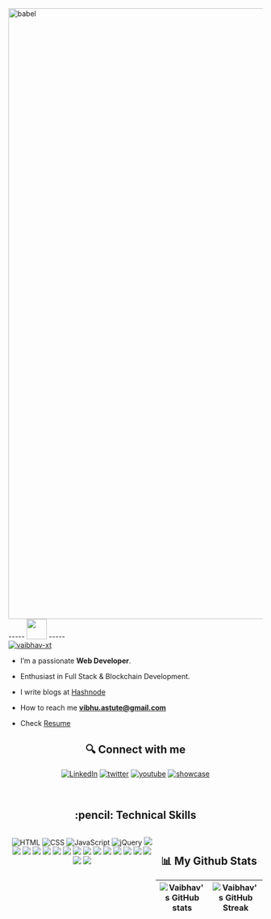 

<img src="https://github.com/vaibhav-xt/vaibhav-xt/assets/90946899/7663bdc0-009e-4f09-be78-fad75464fa61" alt="babel" width="1210px" />

<div align="left" width="150">
  ----- <a href="#"><img src="https://media.giphy.com/media/ZCN6F3FAkwsyOGU2RS/giphy.gif" width="40" /></a> -----
</div>



<div align="left">
   <a href="#">
    <img src="https://komarev.com/ghpvc/?username=vaibhav-xt&style=flat-square" alt="vaibhav-xt" />
   </a>
</div>


- I’m a passionate **Web Developer**. 

- Enthusiast in Full Stack & Blockchain Development.

-  I write blogs at [Hashnode](https://vibhuu.hashnode.dev)

-  How to reach me **vibhu.astute@gmail.com**

-  Check [Resume](https://1drv.ms/w/s!Ano_WgZFmuMkgTAr3WK90uaZvaqt?e=1hjdRc)



<h2 align='center'> 🔍 Connect with me</h2>
<p align="center">
<a href="https://linkedin.com/in/vaibhavmaurya09" target="_blank"><img align="center" src="https://img.shields.io/badge/LinkedIn-0A66C2.svg?style=for-the-badge&logo=LinkedIn&logoColor=white" alt="LinkedIn"/></a>
<a href="https://twitter.com/vaibhav_txt" target="blank"><img align="center" src="https://img.shields.io/badge/Twitter-1D9BF0.svg?style=for-the-badge&logo=Twitter&logoColor=white" alt="twitter" /></a>
<a href="https://www.youtube.com/@vaibhav-xt" target="blank"><img align="center" src="https://img.shields.io/badge/YouTube-FF0000.svg?style=for-the-badge&logo=YouTube&logoColor=white" alt="youtube"/></a>
<a href="https://www.showwcase.com/vaibhav-xt" target="blank"><img align="center" src="https://img.shields.io/badge/Showwcase-0A0D14.svg?style=for-the-badge&logo=Showwcase&logoColor=white" alt="showcase" /></a>
</p>
<br>
<h2 align='center'> :pencil: Technical Skills</h2>
<div align='center' style="display: flex;">
<p align="cnter"> 
 <img src="https://img.shields.io/badge/HTML5-E34F26.svg?style=for-the-badge&logo=HTML5&logoColor=white" alt="HTML"/>
 <img src="https://img.shields.io/badge/CSS3-1572B6.svg?style=for-the-badge&logo=CSS3&logoColor=white" alt="CSS"/>
 <img src="https://img.shields.io/badge/JavaScript-F7DF1E.svg?style=for-the-badge&logo=JavaScript&logoColor=black" alt="JavaScript"/>
 <img src="https://img.shields.io/badge/jQuery-0769AD.svg?style=for-the-badge&logo=jQuery&logoColor=white" alt="jQuery"/>
 <img src="https://img.shields.io/badge/Bootstrap-7952B3.svg?style=for-the-badge&logo=Bootstrap&logoColor=white"/>
 <img src="https://img.shields.io/badge/Bootstrap-7952B3.svg?style=for-the-badge&logo=Bootstrap&logoColor=white"/>
 <img src="https://img.shields.io/badge/Tailwind%20CSS-06B6D4.svg?style=for-the-badge&logo=Tailwind-CSS&logoColor=white"/>
 <img src="https://img.shields.io/badge/Create%20React%20App-09D3AC.svg?style=for-the-badge&logo=Create-React-App&logoColor=white"/>
 <img src="https://img.shields.io/badge/Create%20React%20App-09D3AC.svg?style=for-the-badge&logo=Create-React-App&logoColor=white"/>
 <img src="https://img.shields.io/badge/React%20Router-CA4245.svg?style=for-the-badge&logo=React-Router&logoColor=white"/>
 <img src="https://img.shields.io/badge/Redux-764ABC.svg?style=for-the-badge&logo=Redux&logoColor=white"/>
 <img src="https://img.shields.io/badge/Material%20Design-757575.svg?style=for-the-badge&logo=Material-Design&logoColor=white"/>
 <img src="https://img.shields.io/badge/Immer-00E7C3.svg?style=for-the-badge&logo=Immer&logoColor=white"/>
 <img src="https://img.shields.io/badge/Next.js-000000.svg?style=for-the-badge&logo=nextdotjs&logoColor=white"/>
 <img src="https://img.shields.io/badge/TypeScript-3178C6.svg?style=for-the-badge&logo=TypeScript&logoColor=white"/>
 <img src="https://img.shields.io/badge/WordPress-21759B.svg?style=for-the-badge&logo=WordPress&logoColor=white"/>
 <img src="https://img.shields.io/badge/MongoDB-47A248.svg?style=for-the-badge&logo=MongoDB&logoColor=white"/>
 <img src="https://img.shields.io/badge/Express-000000.svg?style=for-the-badge&logo=Express&logoColor=white"/>
 <img src="https://img.shields.io/badge/Node.js-339933.svg?style=for-the-badge&logo=nodedotjs&logoColor=white"/>
 <img src="https://img.shields.io/badge/Python-3776AB.svg?style=for-the-badge&logo=Python&logoColor=white"/>
 <img src="https://img.shields.io/badge/Sass-CC6699.svg?style=for-the-badge&logo=Sass&logoColor=white"/>
</p>


  <div/>

<br />

<h2 align='center'>📊 My Github Stats</h2>



<p align="center">
 


 ![Vaibhav's GitHub stats](https://github-readme-stats.vercel.app/api?username=vaibhav-xt&show_icons=true&locale=en&theme=tokyonight) | ![Vaibhav's GitHub Streak](https://github-readme-streak-stats.herokuapp.com?user=vaibhav-xt&theme=onedark&date_format=M%20j%5B%2C%20Y%5D&dates=737373&ring=DD8484&fire=E25822&stroke=00000000&currStreakNum=DD0D4F&currStreakLabel=A6A6A6&border=00000000&background=161B22) |
| :---: | :---: |
  


<br />





